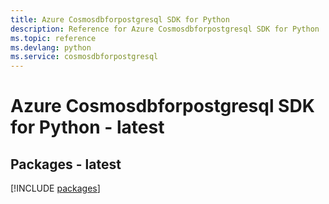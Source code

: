 ```yaml
---
title: Azure Cosmosdbforpostgresql SDK for Python
description: Reference for Azure Cosmosdbforpostgresql SDK for Python
ms.topic: reference
ms.devlang: python
ms.service: cosmosdbforpostgresql
---
```

# Azure Cosmosdbforpostgresql SDK for Python - latest
## Packages - latest
[!INCLUDE [packages](cosmosdbforpostgresql-index.md)]

